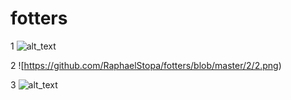 # fotters

1
![alt_text](https://github.com/RaphaelStopa/fotters/blob/master/1/1.png)

2
![https://github.com/RaphaelStopa/fotters/blob/master/2/2.png)

3
![alt_text](https://github.com/RaphaelStopa/fotters/blob/master/3/css-grid-layout_n87ecc.jpg)
